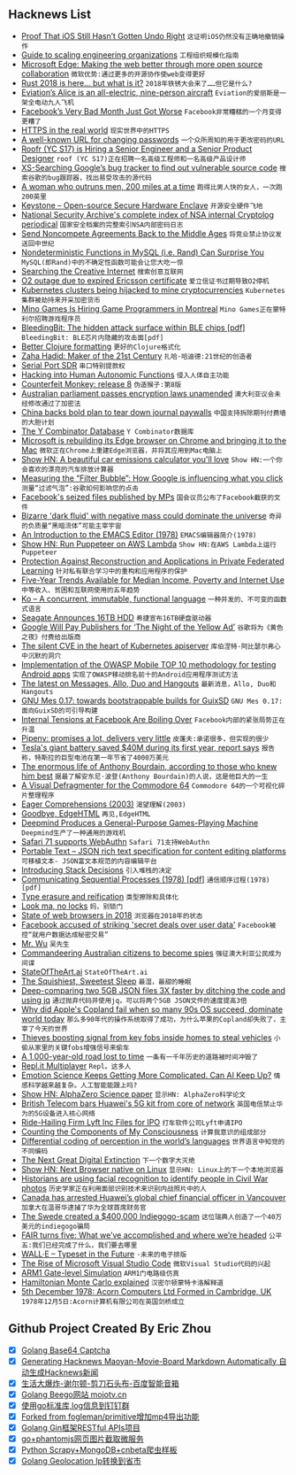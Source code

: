 ## Hacknews List


- [Proof That iOS Still Hasn’t Gotten Undo Right](https://daringfireball.net/2018/12/ios_still_hasnt_gotten_undo_right)  `这证明iOS仍然没有正确地撤销操作`
- [Guide to scaling engineering organizations](https://stripe.com/atlas/guides/scaling-eng)  `工程组织规模化指南`
- [Microsoft Edge: Making the web better through more open source collaboration](https://blogs.windows.com/windowsexperience/2018/12/06/microsoft-edge-making-the-web-better-through-more-open-source-collaboration/)  `微软优势:通过更多的开源协作使web变得更好`
- [Rust 2018 is here… but what is it?](https://hacks.mozilla.org/2018/12/rust-2018-is-here?)  `2018年铁锈大会来了……但它是什么?`
- [Eviation’s Alice is an all-electric, nine-person aircraft](https://robbreport.com/motors/aviation/eviation-alice-electric-airplane-revolution-sooner-than-you-think-2830522/)  `Eviation的爱丽斯是一架全电动九人飞机`
- [Facebook’s Very Bad Month Just Got Worse](https://www.newyorker.com/tech/annals-of-technology/facebooks-very-bad-month-just-got-worse)  `Facebook非常糟糕的一个月变得更糟了`
- [HTTPS in the real world](https://robertheaton.com/2018/11/28/https-in-the-real-world/)  `现实世界中的HTTPS`
- [A well-known URL for changing passwords](https://github.com/WICG/change-password-url)  `一个众所周知的用于更改密码的URL`
- [Roofr (YC S17) is Hiring a Senior Engineer and a Senior Product Designer](https://info.roofr.com/careers)  `roof (YC S17)正在招聘一名高级工程师和一名高级产品设计师`
- [XS-Searching Google’s bug tracker to find out vulnerable source code](https://medium.com/@luanherrera/xs-searching-googles-bug-tracker-to-find-out-vulnerable-source-code-50d8135b7549)  `搜索谷歌的bug跟踪器，找出易受攻击的源代码`
- [A woman who outruns men, 200 miles at a time](https://www.nytimes.com/2018/12/05/sports/courtney-dauwalter-200-mile-race.html)  `跑得比男人快的女人，一次跑200英里`
- [Keystone – Open-source Secure Hardware Enclave](https://keystone-enclave.org)  `开源安全硬件飞地`
- [National Security Archive&#39;s complete index of NSA internal Cryptolog periodical](https://nsarchive.gwu.edu/briefing-book/cyber-vault/2018-12-04/cyber-brief-cryptolog)  `国家安全档案的完整索引NSA内部密码日志`
- [Send Noncompete Agreements Back to the Middle Ages](https://www.bloomberg.com/opinion/articles/2018-12-05/noncompete-agreements-are-bad-for-employees-and-the-economy)  `将竞业禁止协议发送回中世纪`
- [Nondeterministic Functions in MySQL (i.e. Rand) Can Surprise You](https://www.percona.com/blog/2018/12/05/nondeterministic-functions-in-mysql-i-e-rand-can-surprise-you/)  `MySQL(即Rand)中的不确定性函数可能会让您大吃一惊`
- [Searching the Creative Internet](https://crawshaw.io/blog/searching-the-creative-internet)  `搜索创意互联网`
- [O2 outage due to expired Ericsson certificate](https://www.ericsson.com/en/press-releases/2018/12/update-on-software-issue-impacting-certain-customers)  `爱立信证书过期导致O2停机`
- [Kubernetes clusters being hijacked to mine cryptocurrencies](https://blog.binaryedge.io/2018/12/06/kubernetes-being-hijacked-worldwide/)  `Kubernetes集群被劫持来开采加密货币`
- [Mino Games Is Hiring Game Programmers in Montreal](https://mino-games.workable.com/j/7AC7233C2B)  `Mino Games正在蒙特利尔招聘游戏程序员`
- [BleedingBit: The hidden attack surface within BLE chips [pdf]](https://go.armis.com/hubfs/BLEEDINGBIT%20-%20Technical%20White%20Paper.pdf)  `BleedingBit: BLE芯片内隐藏的攻击面[pdf]`
- [Better Clojure formatting](http://tonsky.me/blog/clojurefmt)  `更好的Clojure格式化`
- [Zaha Hadid: Maker of the 21st Century](https://www.archdaily.com/907124/zaha-hadid-maker-of-the-21st-century?ad_content=907124&amp;ad_medium=widget&amp;ad_name=editors-choice)  `扎哈·哈迪德:21世纪的创造者`
- [Serial Port SDR](https://hackaday.com/2018/12/06/your-usb-serial-adapter-just-became-a-sdr/)  `串口特别提款权`
- [Hacking into Human Autonomic Functions](https://www.sciencedirect.com/science/article/pii/S1053811918300673)  `侵入人体自主功能`
- [Counterfeit Monkey: release 8](https://emshort.blog/2018/12/05/counterfeit-monkey-2/)  `伪造猴子:第8版`
- [Australian parliament passes encryption laws unamended](https://www.abc.net.au/news/2018-12-06/labor-backdown-federal-government-to-pass-greater-surveillance/10591944)  `澳大利亚议会未经修改通过了加密法`
- [China backs bold plan to tear down journal paywalls](https://www.nature.com/articles/d41586-018-07659-5)  `中国支持拆除期刊付费墙的大胆计划`
- [The Y Combinator Database](https://www.ycdb.co/)  `Y Combinator数据库`
- [Microsoft is rebuilding its Edge browser on Chrome and bringing it to the Mac](https://www.theverge.com/2018/12/6/18128648/microsoft-edge-chrome-chromium-browser-changes)  `微软正在Chrome上重建Edge浏览器，并将其应用到Mac电脑上`
- [Show HN: A beautiful car emissions calculator you&#39;ll love](https://missionemission.co)  `Show HN:一个你会喜欢的漂亮的汽车排放计算器`
- [Measuring the “Filter Bubble”: How Google is influencing what you click](https://spreadprivacy.com/google-filter-bubble-study/)  `测量“过滤气泡”:谷歌如何影响您的点击`
- [Facebook&#39;s seized files published by MPs](https://www.bbc.co.uk/news/technology-46456695)  `国会议员公布了Facebook截获的文件`
- [Bizarre &#39;dark fluid&#39; with negative mass could dominate the universe](https://theconversation.com/bizarre-dark-fluid-with-negative-mass-could-dominate-the-universe-what-my-research-suggests-107922)  `奇异的负质量“黑暗流体”可能主宰宇宙`
- [An Introduction to the EMACS Editor (1978)](https://dspace.mit.edu/bitstream/handle/1721.1/5748/AIM-447.pdf?sequence=2)  `EMACS编辑器简介(1978)`
- [Show HN: Run Puppeteer on AWS Lambda](https://github.com/alixaxel/chrome-aws-lambda)  `Show HN:在AWS Lambda上运行Puppeteer`
- [Protection Against Reconstruction and Applications in Private Federated Learning](https://arxiv.org/abs/1812.00984)  `针对私有联合学习中的重构和应用程序的保护`
- [Five-Year Trends Available for Median Income, Poverty and Internet Use](https://www.census.gov/newsroom/press-releases/2018/2013-2017-acs-5year.html)  `中等收入、贫困和互联网使用的五年趋势`
- [Ko – A concurrent, immutable, functional language](https://github.com/kocircuit/kocircuit)  `一种并发的、不可变的函数式语言`
- [Seagate Announces 16TB HDD](https://nexthive.com/seagate-biggest-hdd-16-tb/)  `希捷宣布16TB硬盘驱动器`
- [Google Will Pay Publishers for ‘The Night of the Yellow Ad’](https://adexchanger.com/online-advertising/multimillion-dollar-oops-google-will-pay-publishers-for-the-night-of-the-yellow-ad/)  `谷歌将为《黄色之夜》付费给出版商`
- [The silent CVE in the heart of Kubernetes apiserver](https://gravitational.com/blog/kubernetes-websocket-upgrade-security-vulnerability/)  `库伯涅特·阿比瑟尔弗心中沉默的洞穴`
- [Implementation of the OWASP Mobile TOP 10 methodology for testing Android apps](https://hub.hacken.io/blog/implementation-of-the-owasp-mobile-top-10-methodology-for-testing-android-applications)  `实现了OWASP移动排名前十的Android应用程序测试方法`
- [The latest on Messages, Allo, Duo and Hangouts](https://www.blog.google/products/messages/latest-messages-allo-duo-and-hangouts/)  `最新消息，Allo, Duo和Hangouts`
- [GNU Mes 0.17: towards bootstrappable builds for GuixSD](http://lists.gnu.org/archive/html/info-gnu/2018-08/msg00006.html)  `GNU Mes 0.17:面向GuixSD的可引导构建`
- [Internal Tensions at Facebook Are Boiling Over](https://www.buzzfeednews.com/article/charliewarzel/facebooks-tensions-zuckerberg-sandberg)  `Facebook内部的紧张局势正在升温`
- [Pipenv: promises a lot, delivers very little](https://chriswarrick.com/blog/2018/07/17/pipenv-promises-a-lot-delivers-very-little/)  `皮蓬夫:承诺很多，但实现的很少`
- [Tesla&#39;s giant battery saved $40M during its first year, report says](https://electrek.co/2018/12/06/tesla-battery-report/)  `报告称，特斯拉的巨型电池在第一年节省了4000万美元`
- [The enormous life of Anthony Bourdain, according to those who knew him best](https://www.gq.com/story/anthony-bourdain-men-of-the-year-tribute)  `据最了解安东尼·波登(Anthony Bourdain)的人说，这是他巨大的一生`
- [A Visual Defragmenter for the Commodore 64](https://www.pagetable.com/?p=978)  `Commodore 64的一个可视化碎片整理程序`
- [Eager Comprehensions (2003)](https://srfi.schemers.org/srfi-42/srfi-42.html)  `渴望理解(2003)`
- [Goodbye, EdgeHTML](https://blog.mozilla.org/blog/2018/12/06/goodbye-edge/)  `再见,EdgeHTML`
- [Deepmind Produces a General-Purpose Games-Playing Machine](https://spectrum.ieee.org/tech-talk/robotics/artificial-intelligence/mb)  `Deepmind生产了一种通用的游戏机`
- [Safari 71 supports WebAuthn](https://webkit.org/blog/8517/release-notes-for-safari-technology-preview-71/)  `Safari 71支持WebAuthn`
- [Portable Text – JSON rich text specification for content editing platforms](https://github.com/portabletext/portabletext)  `可移植文本- JSON富文本规范的内容编辑平台`
- [Introducing Stack Decisions](https://stackshare.io/posts/introducing-stack-decisions)  `引入堆栈的决定`
- [Communicating Sequential Processes (1978) [pdf]](https://www.cs.cmu.edu/~crary/819-f09/Hoare78.pdf)  `通信顺序过程(1978)[pdf]`
- [Type erasure and reification](https://eli.thegreenplace.net/2018/type-erasure-and-reification/)  `类型擦除和具体化`
- [Look ma, no locks](http://lucteo.ro/2018/11/18/look-ma-no-locks/)  `妈，别锁门`
- [State of web browsers in 2018](https://ferdychristant.com/the-state-of-web-browsers-f5a83a41c1cb)  `浏览器在2018年的状态`
- [Facebook accused of striking &#39;secret deals over user data&#39;](https://www.bbc.com/news/technology-46456695)  `Facebook被控“就用户数据达成秘密交易”`
- [Mr. Wu](https://granta.com/mr-wu/)  `吴先生`
- [Commandeering Australian citizens to become spies](https://twitter.com/alfiedotwtf/status/1070047303275175936)  `强征澳大利亚公民成为间谍`
- [StateOfTheArt.ai](https://www.stateoftheart.ai/)  `StateOfTheArt.ai`
- [The Squishiest, Sweetest Sleep](https://www.nytimes.com/2018/12/06/style/water-bed-founder.html)  `最湿，最甜的睡眠`
- [Deep-comparing two 5GB JSON files 3X faster by ditching the code and using jq](https://genius.engineering/faster-and-simpler-with-the-command-line-deep-comparing-two-5gb-json-files-3x-faster-by-ditching-the-code/)  `通过抛弃代码并使用jq，可以将两个5GB JSON文件的速度提高3倍`
- [Why did Apple&#39;s Copland fail when so many 90s OS succeed, dominate world today](https://liam-on-linux.livejournal.com/60604.html)  `那么多90年代的操作系统取得了成功，为什么苹果的Copland却失败了，主宰了今天的世界`
- [Thieves boosting signal from key fobs inside homes to steal vehicles](https://www.cbc.ca/news/canada/toronto/car-thefts-rising-1.4930890)  `小偷从家里的关键fobs增强信号来偷车`
- [A 1,000-year-old road lost to time](http://www.bbc.com/travel/story/20181203-a-1000-year-old-road-lost-to-time)  `一条有一千年历史的道路被时间冲毁了`
- [Repl.it Multiplayer](https://repl.it/site/blog/multi)  `Repl。这多人`
- [Emotion Science Keeps Getting More Complicated. Can AI Keep Up?](https://howwegettonext.com/emotion-science-keeps-getting-more-complicated-can-ai-keep-up-442c19133085)  `情感科学越来越复杂。人工智能能跟上吗?`
- [Show HN: AlphaZero Science paper](https://deepmind.com/blog/alphazero-shedding-new-light-grand-games-chess-shogi-and-go/)  `显示HN: AlphaZero科学论文`
- [British Telecom bars Huawei&#39;s 5G kit from core of network](https://www.bbc.com/news/technology-46453425)  `英国电信禁止华为的5G设备进入核心网络`
- [Ride-Hailing Firm Lyft Inc Files for IPO](https://www.reuters.com/article/us-lyft-ipo/ride-hailing-firm-lyft-inc-files-for-ipo-idUSKBN1O51AA)  `打车软件公司Lyft申请IPO`
- [Counting the Components of My Consciousness](https://auxiliarymemory.com/2018/11/20/counting-the-components-of-my-consciousness/)  `计算我意识的组成部分`
- [Differential coding of perception in the world’s languages](http://www.pnas.org/content/115/45/11369)  `世界语言中知觉的不同编码`
- [The Next Great Digital Extinction](https://www.wired.com/story/ideas-joi-ito-great-digitization-event/)  `下一个数字大灭绝`
- [Show HN: Next Browser native on Linux](item?id=18608454)  `显示HN: Linux上的下一个本地浏览器`
- [Historians are using facial recognition to identify people in Civil War photos](https://slate.com/technology/2018/11/civil-war-photo-sleuth-facial-recognition.html)  `历史学家正在利用面部识别技术来识别内战照片中的人`
- [Canada has arrested Huawei’s global chief financial officer in Vancouver](https://www.theglobeandmail.com/canada/article-canada-has-arrested-huaweis-global-chief-financial-officer-in/)  `加拿大在温哥华逮捕了华为全球首席财务官`
- [The Swede created a $400,000 Indiegogo-scam](https://www.breakit.se/artikel/17260/the-swede-created-a-400-000-indiegogo-scam-is-this-his-next-project)  `这位瑞典人创造了一个40万美元的indiegogo骗局`
- [FAIR turns five: What we’ve accomplished and where we’re headed](https://code.fb.com/ai-research/fair-fifth-anniversary/)  `公平五:我们已经完成了什么，我们要去哪里`
- [WALL·E – Typeset in the Future](https://typesetinthefuture.com/2018/12/04/walle/)  `·未来的电子排版`
- [The Rise of Microsoft Visual Studio Code](https://triplebyte.com/blog/editor-report-the-rise-of-visual-studio-code)  `微软Visual Studio代码的兴起`
- [ARM1 Gate-level Simulation](https://www.theregister.co.uk/2015/11/28/arm1_visualized/)  `ARM1门电路级仿真`
- [Hamiltonian Monte Carlo explained](http://arogozhnikov.github.io/2016/12/19/markov_chain_monte_carlo.html)  `汉密尔顿蒙特卡洛解释道`
- [5th December 1978: Acorn Computers Ltd Formed in Cambridge, UK](http://www.computinghistory.org.uk/det/936/Acorn-Computers-Ltd-formed-in-Cambridge-UK/)  `1978年12月5日:Acorn计算机有限公司在英国剑桥成立`

## Github Project Created By Eric Zhou

- [x] [Golang Base64 Captcha](https://github.com/mojocn/base64Captcha)
- [x] [Generating Hacknews Maoyan-Movie-Board Markdown Automatically 自动生成Hacknews新闻](https://github.com/dejavuzhou/md-genie)
- [x] [生活大爆炸-谢尔顿-剪刀石头布-百度智能音箱](https://github.com/mojocn/dueros-bang-game)
- [x] [Golang Beego网站 mojotv.cn](https://github.com/mojocn/www.mojotv.cn)
- [x] [使用go标准库,log信息到钉钉群](https://github.com/mojocn/dooger)
- [x] [Forked from fogleman/primitive增加mp4导出功能](https://github.com/mojocn/primitive)
- [x] [Golang Gin框架RESTful APIs项目](https://github.com/JJJJJJJerk/ezier-golang-web-api-framework)
- [x] [go+phantomjs网页图片截取微服务](https://github.com/mojocn/screen_shot)
- [x] [Python Scrapy+MongoDB+cnbeta爬虫样板](https://github.com/mojocn/scrapy_mongodb_boilerplate_cnbeta)
- [x] [Golang Geolocation Ip转换到省市](https://github.com/mojocn/ip2location)